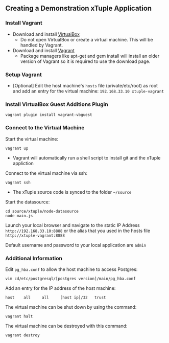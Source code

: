 ## Creating a Demonstration xTuple Application ##

###  Install Vagrant ###

- Download and install [VirtualBox](https://www.virtualbox.org/wiki/Downloads)
  - Do not open VirtualBox or create a virtual machine. This will be handled by Vagrant.
- Download and install [Vagrant](http://www.vagrantup.com/downloads.html)
  - Package managers like apt-get and gem install will install an older version of Vagrant so it is required to use the download page.

### Setup Vagrant ###

- [Optional] Edit the host machine's `hosts` file (private/etc/root) as root and add an entry for the virtual machine: `192.168.33.10 xtuple-vagrant`

### Install VirtualBox Guest Additions Plugin

    vagrant plugin install vagrant-vbguest

### Connect to the Virtual Machine ###

Start the virtual machine:

    vagrant up
    
- Vagrant will automatically run a shell script to install git and the xTuple appliction

Connect to the virtual machine via ssh:

    vagrant ssh
    
- The xTuple source code is synced to the folder `~/source`


Start the datasource:

    cd source/xtuple/node-datasource
    node main.js

Launch your local browser and navigate to the static IP Address `http://192.168.33.10:8888` or
the alias that you used in the hosts file `http://xtuple-vagrant:8888`

Default username and password to your local application are `admin`

### Additional Information ###

Edit `pg_hba.conf` to allow the host machine to access Postgres:

    vim cd/etc/postgresql/[postgres version]/main/pg_hba.conf

Add an entry for the IP address of the host machine:

    host    all     all     [host ip]/32   trust

The virtual machine can be shut down by using the command:

    vagrant halt

The virtual machine can be destroyed with this command:

    vagrant destroy
